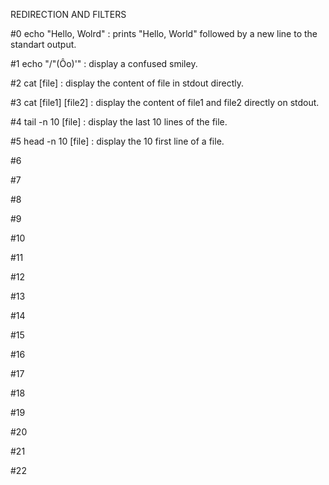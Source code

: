 REDIRECTION AND FILTERS

#0 echo "Hello, Wolrd" : prints "Hello, World" followed by a new line to the standart output.

#1 echo "/"(Ôo)'" : display a confused smiley.

#2 cat [file] : display the content of file in stdout directly.

#3 cat [file1] [file2] : display the content of file1 and file2 directly on stdout.

#4 tail -n 10 [file] : display the last 10 lines of the file.

#5 head -n 10 [file] : display the 10 first line of a file.

#6

#7

#8

#9

#10

#11

#12

#13

#14

#15

#16

#17

#18

#19

#20

#21

#22

